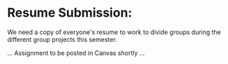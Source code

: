 # Resume Submission: 

We need a copy of everyone's resume to work to divide groups during the different group projects this semester. 

... Assignment to be posted in Canvas shortly ... 
